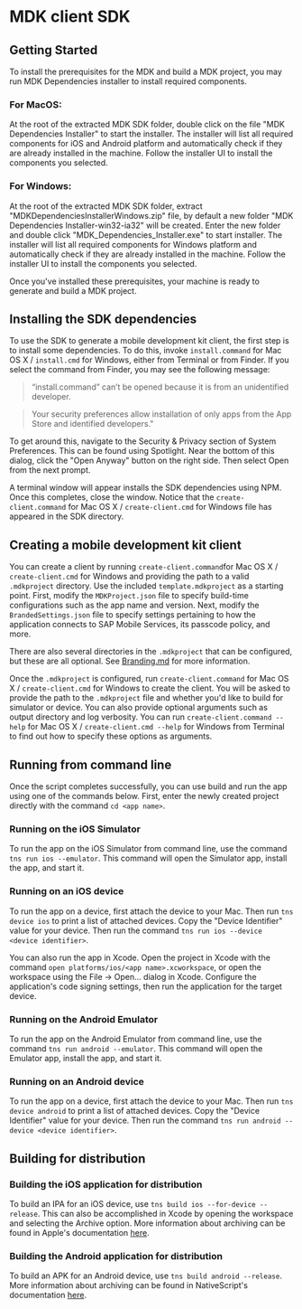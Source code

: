 # MDK client SDK

## Getting Started

To install the prerequisites for the MDK and build a MDK project, you may run MDK Dependencies installer to install required components.

### For MacOS:
At the root of the extracted MDK SDK folder, double click on the file "MDK Dependencies Installer" to start the installer. The installer will list all required components for iOS and Android platform and automatically check if they are already installed in the machine. Follow the installer UI to install the components you selected.

### For Windows:
At the root of the extracted MDK SDK folder, extract "MDKDependenciesInstallerWindows.zip" file, by default a new folder "MDK Dependencies Installer-win32-ia32" will be created. Enter the new folder and double click "MDK_Dependencies_Installer.exe" to start installer. The installer will list all required components for Windows platform and automatically check if they are already installed in the machine. Follow the installer UI to install the components you selected.

Once you've installed these prerequisites, your machine is ready to generate and build a MDK project.

## Installing the SDK dependencies
To use the SDK to generate a mobile development kit client, the first step is to install some dependencies. To do this, invoke `install.command` for Mac OS X / `install.cmd` for Windows, either from Terminal or from Finder. If you select the command from Finder, you may see the following message:

>“install.command” can’t be opened because it is from an unidentified developer. 

>Your security preferences allow installation of only apps from the App Store and identified developers."

To get around this, navigate to the Security & Privacy section of System Preferences. This can be found using Spotlight. Near the bottom of this dialog, click the "Open Anyway" button on the right side. Then select Open from the next prompt.

A terminal window will appear installs the SDK dependencies using NPM. Once this completes, close the window. Notice that the `create-client.command` for Mac OS X / `create-client.cmd` for Windows file has appeared in the SDK directory.

## Creating a mobile development kit client

You can create a client by running `create-client.command`for Mac OS X / `create-client.cmd` for Windows and providing the path to a valid `.mdkproject` directory. Use the included `template.mdkproject` as a starting point. First, modify the `MDKProject.json` file to specify build-time configurations such as the app name and version. Next, modify the `BrandedSettings.json` file to specify settings pertaining to how the application connects to SAP Mobile Services, its passcode policy, and more.

There are also several directories in the `.mdkproject` that can be configured, but these are all optional. See [Branding.md](./docs/branding/Branding.md) for more information.

Once the `.mdkproject` is configured, run `create-client.command` for Mac OS X / `create-client.cmd` for Windows to create the client. You will be asked to provide the path to the `.mdkproject` file and whether you'd like to build for simulator or device. You can also provide optional arguments such as output directory and log verbosity. You can run `create-client.command --help` for Mac OS X / `create-client.cmd --help` for Windows from Terminal to find out how to specify these options as arguments.

## Running from command line

Once the script completes successfully, you can use build and run the app using one of the commands below. First, enter the newly created project directly with the command `cd <app name>`.

### Running on the iOS Simulator

To run the app on the iOS Simulator from command line, use the command `tns run ios --emulator`. This command will open the Simulator app, install the app, and start it.

### Running on an iOS device

To run the app on a device, first attach the device to your Mac. Then run `tns device ios` to print a list of attached devices. Copy the "Device Identifier" value for your device. Then run the command `tns run ios --device <device identifier>`.

You can also run the app in Xcode. Open the project in Xcode with the command `open platforms/ios/<app name>.xcworkspace`, or open the workspace using the File -> Open... dialog in Xcode. Configure the application's code signing settings, then run the application for the target device.

### Running on the Android Emulator

To run the app on the Android Emulator from command line, use the command `tns run android --emulator`. This command will open the Emulator app, install the app, and start it.

### Running on an Android device

To run the app on a device, first attach the device to your Mac. Then run `tns device android` to print a list of attached devices. Copy the "Device Identifier" value for your device. Then run the command `tns run android --device <device identifier>`.

## Building for distribution

### Building the iOS application for distribution

To build an IPA for an iOS device, use `tns build ios --for-device --release`. This can also be accomplished in Xcode by opening the workspace and selecting the Archive option. More information about archiving can be found in Apple's documentation [here](https://developer.apple.com/library/content/documentation/IDEs/Conceptual/AppDistributionGuide/UploadingYourApptoiTunesConnect/UploadingYourApptoiTunesConnect.html).

### Building the Android application for distribution

To build an APK for an Android device, use `tns build android --release`. More information about archiving can be found in NativeScript's documentation [here](https://v6.docs.nativescript.org/tooling/docs-cli/project/testing/build-android).
